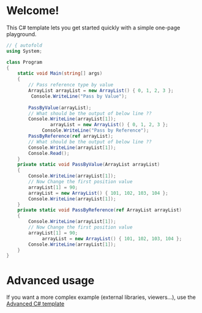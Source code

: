 # Welcome!

This C# template lets you get started quickly with a simple one-page playground.

```C# runnable
// { autofold
using System;

class Program
{
    static void Main(string[] args)
    {
        // Pass reference type by value
        ArrayList arrayList = new ArrayList() { 0, 1, 2, 3 };
         Console.WriteLine("Pass by Value");
 
        PassByValue(arrayList); 
        // What should be the output of below line ??
        Console.WriteLine(arrayList[1]);
                arrayList = new ArrayList() { 0, 1, 2, 3 }; 
             Console.WriteLine("Pass by Reference"); 
        PassByReference(ref arrayList); 
        // What should be the output of below line ??
        Console.WriteLine(arrayList[1]); 
        Console.Read();
    } 
    private static void PassByValue(ArrayList arrayList)
    { 
        Console.WriteLine(arrayList[1]);
        // Now Change the first position value
        arrayList[1] = 90;
        arrayList = new ArrayList() { 101, 102, 103, 104 }; 
        Console.WriteLine(arrayList[1]);
    } 
    private static void PassByReference(ref ArrayList arrayList)
    { 
        Console.WriteLine(arrayList[1]); 
        // Now Change the first position value
        arrayList[1] = 90;
             arrayList = new ArrayList() { 101, 102, 103, 104 }; 
        Console.WriteLine(arrayList[1]);
    }
}
```

# Advanced usage

If you want a more complex example (external libraries, viewers...), use the [Advanced C# template](https://tech.io/select-repo/386)
